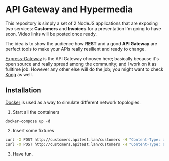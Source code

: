 # API Gateway and Hypermedia

This repository is simply a set of 2 NodeJS applications that are exposing two services:
**Customers** and **Invoices** for a presentation I'm going to have soon. Video links will be posted once ready.

The idea is to show the audience how **REST** and a good **API Gateway** are perfect tools to make
your APIs really resilient and ready to change.


[Express-Gateway](https://express-gateway.io) is the API Gateway choosen here; basically because it's open source
and really spread among the community; and I work on it as fulltime job. However any other else will do the job; you
might want to check [Kong](https://getkong.org) as well.

## Installation

[Docker](https://docker.com) is used as a way to simulate different network topologies.

1. Start all the containers

`docker-compose up -d`

2. Insert some fixtures

```bash
curl -X POST http://customers.apitest.lan/customers -H "Content-Type: application/json" -d '{"name":"Porcesco", "surname":"Gerbone"}'
curl -X POST http://customers.apitest.lan/customers -H "Content-Type: application/json" -d '{"name":"Vincenzo", "surname":"Chianese"}'
```

3. Have fun.
